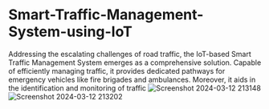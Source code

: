 # Smart-Traffic-Management-System-using-IoT
Addressing the escalating challenges of road traffic, the IoT-based Smart Traffic Management System emerges as a comprehensive solution. Capable of efficiently managing traffic, it provides dedicated pathways for emergency vehicles like fire brigades and ambulances. Moreover, it aids in the identification and monitoring of traffic
![Screenshot 2024-03-12 213148](https://github.com/santhipriya2001/Smart-Traffic-Management-System-using-IoT/assets/145258738/d6aebabc-65df-49bf-a3d0-d4814cd4d300)
![Screenshot 2024-03-12 213202](https://github.com/santhipriya2001/Smart-Traffic-Management-System-using-IoT/assets/145258738/88b544af-0013-4e3f-90b3-d9fd831524af)
